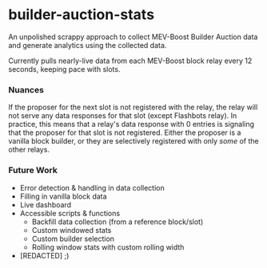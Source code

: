 # builder-auction-stats

An unpolished scrappy approach to collect MEV-Boost Builder Auction data and generate analytics using the collected data.

Currently pulls nearly-live data from each MEV-Boost block relay every 12 seconds, keeping pace with slots.

### Nuances
If the proposer for the next slot is not registered with the relay, the relay will not serve any data responses for that slot (except Flashbots relay).
In practice, this means that a relay's data response with 0 entries is signaling that the proposer for that slot is not registered. Either the proposer is a vanilla block builder, or they are selectively registered with only *some* of the other relays.

### Future Work
- Error detection & handling in data collection
- Filling in vanilla block data
- Live dashboard
- Accessible scripts & functions
  - Backfill data collection (from a reference block/slot)
  - Custom windowed stats
  - Custom builder selection
  - Rolling window stats with custom rolling width
- [REDACTED] ;)
